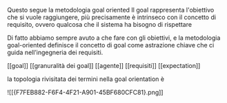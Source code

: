 
Questo segue la metodologia goal oriented
Il goal rappresenta l'obiettivo che si vuole raggiungere, più precisamente è intrinseco con il concetto di requisito, ovvero qualcosa che il sistema ha bisogno di rispettare

Di fatto abbiamo sempre avuto a che fare con gli obiettivi, e la metodologia goal-oriented definisce il concetto di goal come astrazione chiave che ci guida nell’ingegneria dei requisiti.

[[goal]]
[[granuralità dei goal]]
[[agente]]
[[requisiti]]
[[expectation]]

la topologia rivisitata dei termini nella goal orientation è

![[{F7FEB882-F6F4-4F21-A901-45BF680CFC81}.png]]